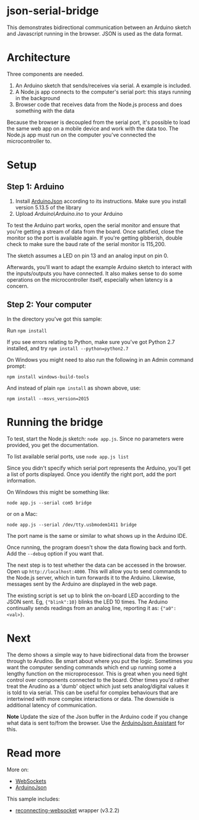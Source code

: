 # json-serial-bridge

This demonstrates bidirectional communication between an Arduino sketch and Javascript running in the browser. JSON is used as the data format.

# Architecture

Three components are needed.

1. An Arduino sketch that sends/receives via serial. A example is included.
2. A Node.js app connects to the computer's serial port: this stays running in the background
3. Browser code that receives data from the Node.js process and does something with the data

Because the browser is decoupled from the serial port, it's possible to load the same web app on a mobile device and work with the data too. The Node.js app must run on the computer you've connected the microcontroller to.

# Setup

## Step 1: Arduino

1. Install [ArduinoJson](https://arduinojson.org) according to its instructions. Make sure you install version 5.13.5 of the library
2. Upload _Arduino\Arduino.ino_ to your Arduino

To test the Arduino part works, open the serial monitor and ensure that you're getting a stream of data from the board. Once satisfied, close the monitor so the port is available again. If you're getting gibberish, double check to make sure the baud rate of the serial monitor is 115,200.

The sketch assumes a LED on pin 13 and an analog input on pin 0.

Afterwards, you'll want to adapt the example Arduino sketch to interact with the inputs/outputs you have connected. It also makes sense to do some operations on the microcontroller itself, especially when latency is a concern.

## Step 2: Your computer

In the directory you've got this sample:

Run `npm install`

If you see errors relating to Python, make sure you've got Python 2.7 installed, and try `npm install --python=python2.7`

On Windows you might need to also run the following in an Admin command prompt:

```
npm install windows-build-tools
```

And instead of plain `npm install` as shown above, use:

```
npm install --msvs_version=2015
```

# Running the bridge

To test, start the Node.js sketch: `node app.js`. Since no parameters were provided, you get the documentation.

To list available serial ports, use `node app.js list`

Since you didn't specify which serial port represents the Arduino, you'll get a list of ports displayed. Once you identify the right port, add the port information.

On Windows this might be something like:

 `node app.js --serial com5 bridge`

 or on a Mac:

`node app.js --serial /dev/tty.usbmodem1411 bridge`

The port name is the same or similar to what shows up in the Arduino IDE.

Once running, the program doesn't show the data flowing back and forth. Add the `--debug` option if you want that.

The next step is to test whether the data can be accessed in the browser. Open up `http://localhost:4000`. This will allow you to send commands to the Node.js server, which in turn forwards it to the Arduino. Likewise, messages sent by the Arduino are displayed in the web page.

The existing script is set up to blink the on-board LED according to the JSON sent. Eg, `{"blink":10}` blinks the LED 10 times. The Arduino continually sends readings from an analog line, reporting it as: `{"a0":<val>}`.

# Next

The demo shows a simple way to have bidirectional data from the browser through to Arudino. Be smart about where you put the logic. Sometimes you want the computer sending commands which end up running some a lengthy function on the microprocessor. This is great when you need tight control over components connected to the board. Other times you'd rather treat the Arudino as a 'dumb' object which just sets analog/digital values it is told to via serial. This can be useful for complex behaviours that are intertwined with more complex interactions or data. The downside is additional latency of communication.

**Note** Update the size of the Json buffer in the Arduino code if you change what data is sent to/from the browser. Use the [ArduinoJson Assistant](https://arduinojson.org/v5/assistant/) for this.

# Read more

More on:

- [WebSockets](https://developer.mozilla.org/en-US/docs/Web/API/WebSockets_API/Writing_WebSocket_client_applications)
- [ArduinoJson](https://arduinojson.org/)

This sample includes:

- [reconnecting-websocket](https://github.com/pladaria/reconnecting-websocket) wrapper (v3.2.2)
